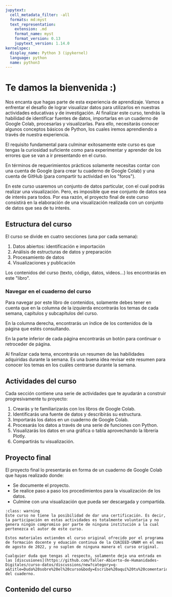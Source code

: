 ```yaml
---
jupytext:
  cell_metadata_filter: -all
  formats: md:myst
  text_representation:
    extension: .md
    format_name: myst
    format_version: 0.13
    jupytext_version: 1.14.0
kernelspec:
  display_name: Python 3 (ipykernel)
  language: python
  name: python3
---
```


# Te damos la bienvenida :)

Nos encanta que hagas parte de esta experiencia de aprendizaje. Vamos a enfrentar el desafío de lograr visualizar datos para utilizarlos en nuestras actividades educativas y de investigación. Al finalizar este curso, tendrás la habilidad de identificar fuentes de datos, importarlas en un cuaderno de Google Colab, procesarlas y visualizarlas. Para ello, necesitarás conocer algunos conceptos básicos de Python, los cuales iremos aprendiendo a través de nuestra experiencia.

El requisito fundamental para culminar exitosamente este curso es que tengas la curiosidad suficiente como para experimentar y aprender de los errores que se van a ir presentando en el curso.

En términos de requerimientos prácticos solamente necesitas contar con una cuenta de Google (para crear tu cuaderno de Google Colab) y una cuenta de GitHub (para compartir tu actividad en los "foros").

En este curso usaremos un conjunto de datos particular, con el cual podrás realizar una visualización. Pero, es imposible que ese conjunto de datos sea de interés para todos. Por esa razón, el proyecto final de este curso consistirá en la elaboración de una visualización realizada con un conjunto de datos que sea de tu interés.

## Estructura del curso

El curso se divide en cuatro secciones (una por cada semana):

1. Datos abiertos: identificación e importación
2. Análisis de estructuras de datos y preparación
3. Procesamiento de datos
4. Visualizaciones y publicación

Los contenidos del curso (texto, código, datos, videos...) los encontrarás en este "libro".

### Navegar en el cuaderno del curso

Para navegar por este libro de contenidos, solamente debes tener en cuenta que en la columna de la izquierda encontrarás los temas de cada semana, capítulos y subcapítulos del curso.

En la columna derecha, encontrarás un índice de los contenidos de la página que estés consultando.

En la parte inferior de cada página encontrarás un botón para continuar o retroceder de página.

Al finalizar cada tema, encontrarás un resumen de las habilidades adquiridas durante la semana. Es una buena idea revisar este resumen para conocer los temas en los cuáles centrarse durante la semana.

## Actividades del curso

Cada sección contiene una serie de actividades que te ayudarán a construir progresivamente tu proyecto:

1. Crearás y te familiarizarás con los libros de Google Colab.
2. Identificarás una fuente de datos y describirás su estructura.
3. Importarás los datos en un cuaderno de Google Colab.
4. Procesarás los datos a través de una serie de funciones con Python.
5. Visualizarás los datos en una gráfica o tabla aprovechando la librería Plotly.
6. Compartirás tu visualización.

## Proyecto final

El proyecto final lo presentarás en forma de un cuaderno de Google Colab que hayas realizado donde:

* Se documente el proyecto.
* Se realice paso a paso los procedimientos para la visualización de los datos.
* Culmine con una visualización que pueda ser descargada y compartida.

```{admonition} **Nota**
:class: warning
Este curso no tiene la posibilidad de dar una certificación. Es decir, la participación en estas actividades es totalmente voluntaria y no genera ningún compromiso por parte de ninguna institución a la cual pertenezca el autor de este curso.

Estos materiales extienden el curso original ofrecido por el programa de formación docente y eduación continua de la CUAIEED-UNAM en el mes de agosto de 2022, y no suplen de ninguna manera el curso original.

Cualquier duda que tengas al respecto, solamente deja una entrada en las [discusiones](https://github.com/Taller-Abierto-de-Humanidades-Digitales/curso-datos/discussions/new?category=q-a&title=Duda%20sobre%20el%20curso&body=Escribe%20aquí%20tu%20comentario.) del cuaderno.
```

## Contenido del curso

```{tableofcontents}
```
